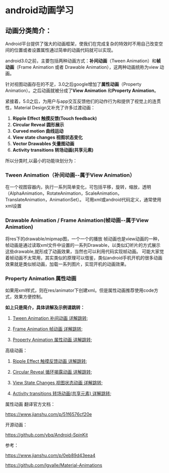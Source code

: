 # android动画学习

## 动画分类简介：

Android平台提供了强大的动画框架，使我们在完成复杂的特效时不用自己改变空间的位置或者设置属性通过简单的动画代码就可以实现。

android3.0之前，主要包括两种动画方式：**补间动画**（Tween Animation）和**帧动画**（Frame Animation 或者 Drawable Animation），这两种动画统称为view 动画。

针对视图动画存在的不足，3.0之后google增加了**属性动画**（Property Animation）。之后动画就被分成了**View Animation** 和**Property Animation**。

紧接着，5.0之后，为用户与app交互反馈他们的动作行为和提供了视觉上的连贯性，Material Design又补充了许多过渡动画：
1. **Ripple Effect 触摸反馈(Touch feedback)**
2. **Circular Reveal  圆形展示**
3. **Curved motion       曲线运动**
4. **View state changes  视图状态变化**
5. **Vector Drawables 矢量图动画**
6. **Activity transitions  转场动画(共享元素)**

所以分类时,以最小的功能块划分为：

### Tween Animation（补间动画--属于View Animation）
在一个视图容器内，执行一系列简单变化，可包括平移，旋转，缩放，透明（AlphaAnimation，RotateAnimation，ScaleAnimation，TranslateAnimation，AnimationSet）。
可用xml或android代码定义，通常使用xml设置

### Drawable Animation / Frame Animation(帧动画--属于View Animation)
将res下的drawable/mipmap图，一个一个的播放
帧动画也是view动画的一种，帧动画是通过读取xml文件中设置的一系列Drawable，以类似幻听片的方式展示这些drawable,就形成了动画效果，当然也可以利用代码实现帧动画。
可能大家觉着帧动画不太常用，其实类似的原理可以借鉴，类似android手机开机的很多动画效果就是类似帧动画，加载一系列图片，实现开机的动画效果。

### Property Animation 属性动画
如果用xml样式，则在res/animator下创建xml。但是属性动画推荐使用code方式，效果方便控制。


**如上只是简介，具体讲解及示例请跳转：**

1. [Tween Animation 补间动画 详解跳转](https://github.com/66668/AnimationStudy/blob/master/lib_anim_base/lib_tween_anim/README_tweenAnim.md);

2. [Frame Animation 帧动画 详解跳转](https://github.com/66668/AnimationStudy/blob/master/lib_anim_base/lib_frame_anim/README_frameAnim.md);

3. [Property Animation 属性动画 详解跳转](https://github.com/66668/AnimationStudy/blob/master/lib_anim_base/lib_property_anim/README_propertyAnim.md);

高级动画：

1. [Ripple Effect 触摸反馈动画 详解跳转](https://github.com/66668/AnimationStudy/blob/master/lib_anim_more/lib_ripple_effect/README_Ripple_Effect.md);

2. [Circular Reveal 循环揭露动画 详解跳转](https://github.com/66668/AnimationStudy/blob/master/lib_anim_more/lib_circular_reveal/README_Circular_Reveal.md);

3. [View State Changes 视图状态动画 详解跳转](https://github.com/66668/AnimationStudy/blob/master/lib_anim_more/lib_view_state_changes/README_ViewStateChanges.md);

4. [Activity transitions  转场动画(共享元素) 详解跳转](https://github.com/66668/AnimationStudy/blob/master/lib_anim_more/lib_transition/README_trans.md);


属性动画 翻译官方文档：

https://www.jianshu.com/p/51f6576cf20e


开源动画：

https://github.com/ybq/Android-SpinKit

参考：

https://www.jianshu.com/p/0eb89d43eea4

https://github.com/lgvalle/Material-Animations

